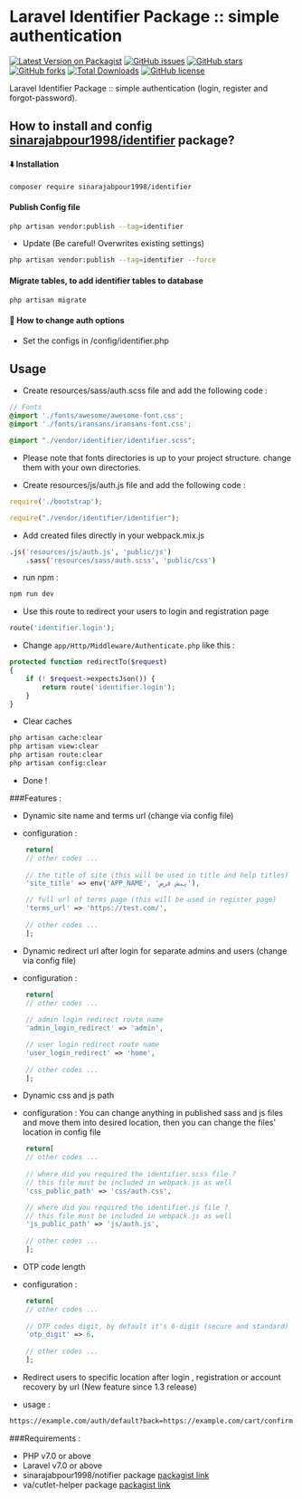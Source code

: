 # Laravel Identifier Package :: simple authentication
[![Latest Version on Packagist](https://img.shields.io/packagist/v/sinarajabpour1998/identifier.svg?style=flat-square)](https://packagist.org/packages/sinarajabpour1998/identifier)
[![GitHub issues](https://img.shields.io/github/issues/sinarajabpour1998/identifier?style=flat-square)](https://github.com/sinarajabpour1998/identifier/issues)
[![GitHub stars](https://img.shields.io/github/stars/sinarajabpour1998/identifier?style=flat-square)](https://github.com/sinarajabpour1998/identifier/stargazers)
[![GitHub forks](https://img.shields.io/github/forks/sinarajabpour1998/identifier?style=flat-square)](https://github.com/sinarajabpour1998/identifier/network)
[![Total Downloads](https://img.shields.io/packagist/dt/sinarajabpour1998/identifier.svg?style=flat-square)](https://packagist.org/packages/sinarajabpour1998/identifier)
[![GitHub license](https://img.shields.io/github/license/sinarajabpour1998/identifier?style=flat-square)](https://github.com/sinarajabpour1998/identifier/blob/master/LICENSE)

Laravel Identifier Package :: simple authentication (login, register and forgot-password).

## How to install and config [sinarajabpour1998/identifier](https://github.com/sinarajabpour1998/identifier) package?

#### <g-emoji class="g-emoji" alias="arrow_down" fallback-src="https://github.githubassets.com/images/icons/emoji/unicode/2b07.png">⬇️</g-emoji> Installation

```bash
composer require sinarajabpour1998/identifier
```

#### Publish Config file

```bash
php artisan vendor:publish --tag=identifier
```

- Update (Be careful! Overwrites existing settings)

```bash
php artisan vendor:publish --tag=identifier --force
```

#### Migrate tables, to add identifier tables to database

```bash
php artisan migrate
```

#### <g-emoji class="g-emoji" alias="book" fallback-src="https://github.githubassets.com/images/icons/emoji/unicode/1f4d6.png">📖</g-emoji> How to change auth options

- Set the configs in /config/identifier.php

## Usage

- Create resources/sass/auth.scss file and add the following code :

```scss
// Fonts
@import './fonts/awesome/awesome-font.css';
@import './fonts/iransans/iransans-font.css';

@import "./vendor/identifier/identifier.scss";
```

* Please note that fonts directories is up to your project structure. change them with your own directories.

- Create resources/js/auth.js file and add the following code :

```js
require('./bootstrap');

require("./vendor/identifier/identifier");
```

- Add created files directly in your webpack.mix.js

```bash
.js('resources/js/auth.js', 'public/js')
    .sass('resources/sass/auth.scss', 'public/css')
```

- run npm :

```bash
npm run dev
```

- Use this route to redirect your users to login and registration page

```php
route('identifier.login');
```

- Change `app/Http/Middleware/Authenticate.php` like this :

```php
protected function redirectTo($request)
{
    if (! $request->expectsJson()) {
        return route('identifier.login');
    }
}
```

- Clear caches

```bash
php artisan cache:clear
php artisan view:clear
php artisan route:clear
php artisan config:clear
```

- Done !

###Features :

- Dynamic site name and terms url (change via config file)
* configuration :
```php
    return[
    // other codes ...
    
    // the title of site (this will be used in title and help titles)
    'site_title' => env('APP_NAME', 'پیش فرض'),

    // full url of terms page (this will be used in register page)
    'terms_url' => 'https://test.com/',
    
    // other codes ...
    ];
```

- Dynamic redirect url after login for separate admins and users (change via config file)
* configuration :
```php
    return[
    // other codes ...
    
    // admin login redirect route name
    'admin_login_redirect' => 'admin',

    // user login redirect route name
    'user_login_redirect' => 'home',
    
    // other codes ...
    ];
```

- Dynamic css and js path
* configuration :
You can change anything in published sass and js files and move them into 
  desired location, then you can change the files' location in config file
  
```php
    return[
    // other codes ...
    
    // where did you required the identifier.scss file ?
    // this file must be included in webpack.js as well
    'css_public_path' => 'css/auth.css',

    // where did you required the identifier.js file ?
    // this file must be included in webpack.js as well
    'js_public_path' => 'js/auth.js',
    
    // other codes ...
    ];
```

- OTP code length
* configuration :
```php
    return[
    // other codes ...
    
    // OTP codes digit, by default it's 6-digit (secure and standard)
    'otp_digit' => 6,
    
    // other codes ...
    ];
```
  
- Redirect users to specific location after login , registration or account recovery by url (New feature since 1.3 release)
* usage :
```bash
https://example.com/auth/default?back=https://example.com/cart/confirm
```

###Requirements :

- PHP v7.0 or above
- Laravel v7.0 or above
- sinarajabpour1998/notifier package [packagist link](https://packagist.org/packages/sinarajabpour1998/notifier)
- va/cutlet-helper package [packagist link](https://packagist.org/packages/va/cutlet-helper)